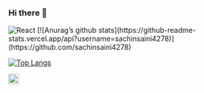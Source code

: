### Hi there 👋

<!--
**sachinsaini4278/sachinsaini4278** is a ✨ _special_ ✨ repository because its `README.md` (this file) appears on your GitHub profile.

Here are some ideas to get you started:

- 🔭 I’m currently working on ...
- 🌱 I’m currently learning ...
- 👯 I’m looking to collaborate on ...
- 🤔 I’m looking for help with ...
- 💬 Ask me about ...
- 📫 How to reach me: ...
- 😄 Pronouns: ...
- ⚡ Fun fact: ...
-->

<img alt="React" src="https://img.shields.io/badge/react-%2320232a.svg?style=for-the-badge&logo=react&logoColor=%2361DAFB"/>
[![Anurag’s github stats](https://github-readme-stats.vercel.app/api?username=sachinsaini4278)](https://github.com/sachinsaini4278)

[![Top Langs](https://github-readme-stats.vercel.app/api/top-langs/?username=sachinsaini4278&layout=compact)](https://github.com/sachinsaini4278)

<a href="https://www.linkedin.com/in/sachin-saini-11a222130/"><img align="left" src="https://raw.githubusercontent.com/sachinsaini4278/sachinsaini4278/main/images/linkedin.svg" alt="Sachin | LinkedIn" width="21px"/></a>
